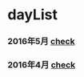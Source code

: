 # dayList

### 2016年5月 [check](https://github.com/zzTonyQzz/dayList/blob/master/201605.md)

### 2016年4月 [check](https://github.com/zzTonyQzz/dayList/blob/master/201604.md)
